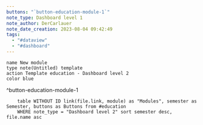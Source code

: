 ```yaml
---
buttons: "`button-education-module-1`"
note_type: Dashboard level 1
note_author: DerCarlauer
note_date_creation: 2023-08-04 09:42:49
tags:
  - "#dataview"
  - "#dashboard"
---
```


```button
name New module
type note(Untitled) template
action Template education - Dashboard level 2
color blue
```
^button-education-module-1

```dataview
	table WITHOUT ID link(file.link, module) as "Modules", semester as Semester, buttons as Buttons from #education
	WHERE note_type = "Dashboard level 2" sort semester desc, file.name	asc
```
